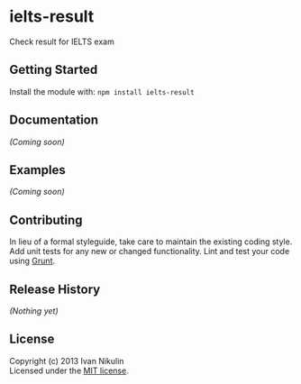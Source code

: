 # ielts-result

Check result for IELTS exam

## Getting Started
Install the module with: `npm install ielts-result`

## Documentation
_(Coming soon)_

## Examples
_(Coming soon)_

## Contributing
In lieu of a formal styleguide, take care to maintain the existing coding style. Add unit tests for any new or changed functionality. Lint and test your code using [Grunt](http://gruntjs.com/).

## Release History
_(Nothing yet)_

## License
Copyright (c) 2013 Ivan Nikulin  
Licensed under the [MIT license](LICENSE-MIT).
